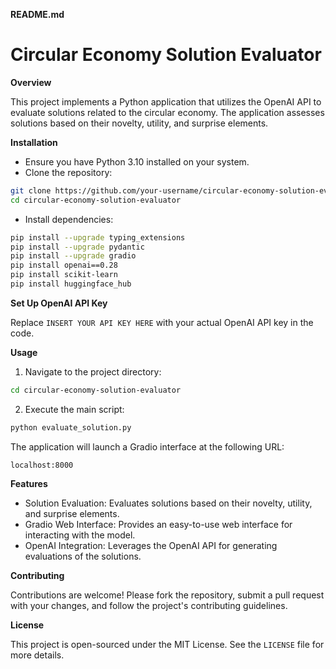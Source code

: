 **README.md**

# Circular Economy Solution Evaluator

**Overview**

This project implements a Python application that utilizes the OpenAI API to evaluate solutions related to the circular economy. The application assesses solutions based on their novelty, utility, and surprise elements.

**Installation**

* Ensure you have Python 3.10 installed on your system.
* Clone the repository:
```bash
git clone https://github.com/your-username/circular-economy-solution-evaluator.git
cd circular-economy-solution-evaluator
```
* Install dependencies:
```bash
pip install --upgrade typing_extensions
pip install --upgrade pydantic
pip install --upgrade gradio
pip install openai==0.28
pip install scikit-learn
pip install huggingface_hub
```

**Set Up OpenAI API Key**

Replace `INSERT YOUR API KEY HERE` with your actual OpenAI API key in the code.

**Usage**

1. Navigate to the project directory:
```bash
cd circular-economy-solution-evaluator
```
2. Execute the main script:
```bash
python evaluate_solution.py
```

The application will launch a Gradio interface at the following URL:
```
localhost:8000
```

**Features**

* Solution Evaluation: Evaluates solutions based on their novelty, utility, and surprise elements.
* Gradio Web Interface: Provides an easy-to-use web interface for interacting with the model.
* OpenAI Integration: Leverages the OpenAI API for generating evaluations of the solutions.

**Contributing**

Contributions are welcome! Please fork the repository, submit a pull request with your changes, and follow the project's contributing guidelines.

**License**

This project is open-sourced under the MIT License. See the `LICENSE` file for more details.
